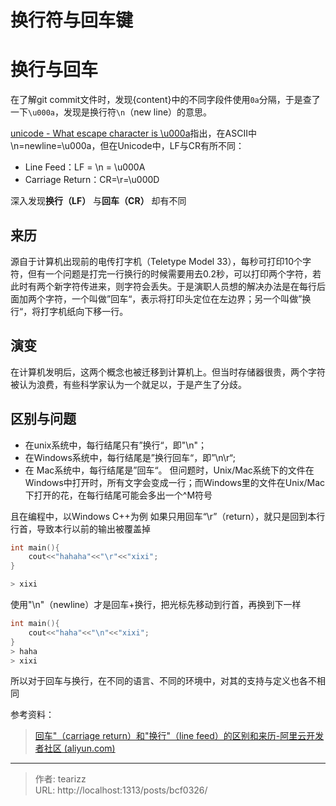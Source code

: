 # 换行符与回车键


<!--more-->
# 换行与回车

在了解git commit文件时，发现{content}中的不同字段件使用`0a`分隔，于是查了一下`\u000a`，发现是换行符`\n`（new line）的意思。

[unicode - What escape character is \u000a](https://stackoverflow.com/questions/6116899/what-escape-character-is-u000a)指出，在ASCII中\n=newline=\u000a，但在Unicode中，LF与CR有所不同：
- Line Feed：LF = \\n = \\u000A
- Carriage Return：CR=\\r=\\u000D

深入发现**换行（LF）** 与**回车（CR）** 却有不同

## 来历
源自于计算机出现前的电传打字机（Teletype Model 33），每秒可打印10个字符，但有一个问题是打完一行换行的时候需要用去0.2秒，可以打印两个字符，若此时有两个新字符传进来，则字符会丢失。于是演职人员想的解决办法是在每行后面加两个字符，一个叫做”回车“，表示将打印头定位在左边界；另一个叫做”换行“，将打字机纸向下移一行。
## 演变
在计算机发明后，这两个概念也被迁移到计算机上。但当时存储器很贵，两个字符被认为浪费，有些科学家认为一个就足以，于是产生了分歧。
## 区别与问题
- 在unix系统中，每行结尾只有”换行“，即"\\n"；
- 在Windows系统中，每行结尾是”换行回车“，即”\\n\\r“;
- 在 Mac系统中，每行结尾是”回车“。
但问题时，Unix/Mac系统下的文件在Windows中打开时，所有文字会变成一行；而Windows里的文件在Unix/Mac下打开的花，在每行结尾可能会多出一个^M符号

且在编程中，以Windows C++为例
如果只用回车“\\r”（return），就只是回到本行行首，导致本行以前的输出被覆盖掉
```C++
int main(){
    cout<<"hahaha"<<"\r"<<"xixi";
}

> xixi
```
使用"\\n"（newline）才是回车+换行，把光标先移动到行首，再换到下一样
```c++
int main(){
    cout<<"haha"<<"\n"<<"xixi";
}
> haha
> xixi
```

所以对于回车与换行，在不同的语言、不同的环境中，对其的支持与定义也各不相同

参考资料：
>[回车"（carriage return）和"换行"（line feed）的区别和来历-阿里云开发者社区 (aliyun.com)](https://developer.aliyun.com/article/239409)


---

> 作者: tearizz  
> URL: http://localhost:1313/posts/bcf0326/  

